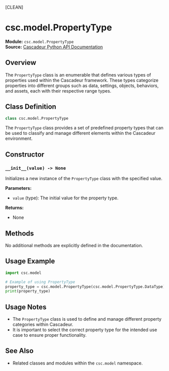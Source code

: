 [CLEAN]
<!-- Cleaned by batch script 2025-08-22 23:30 | Original: 4ad50866 -->

# csc.model.PropertyType

**Module:** `csc.model.PropertyType`  
**Source:** [Cascadeur Python API Documentation](https://cascadeur.com/python-api/_generate/csc.model.PropertyType.html)

## Overview

The `PropertyType` class is an enumerable that defines various types of properties used within the Cascadeur framework. These types categorize properties into different groups such as data, settings, objects, behaviors, and assets, each with their respective range types.

## Class Definition

```python
class csc.model.PropertyType
```

The `PropertyType` class provides a set of predefined property types that can be used to classify and manage different elements within the Cascadeur environment.

## Constructor

### `__init__(value) -> None`

Initializes a new instance of the `PropertyType` class with the specified value.

**Parameters:**
- `value` (type): The initial value for the property type.

**Returns:**
- None

## Methods

No additional methods are explicitly defined in the documentation.

## Usage Example

```python
import csc.model

# Example of using PropertyType
property_type = csc.model.PropertyType(csc.model.PropertyType.DataType)
print(property_type)
```

## Usage Notes

- The `PropertyType` class is used to define and manage different property categories within Cascadeur.
- It is important to select the correct property type for the intended use case to ensure proper functionality.

## See Also

- Related classes and modules within the `csc.model` namespace.